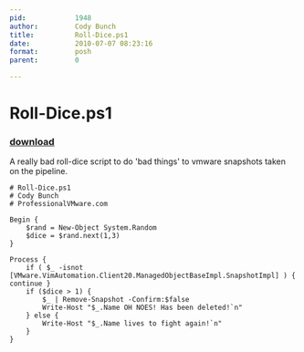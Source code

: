 ```yaml
---
pid:            1948
author:         Cody Bunch
title:          Roll-Dice.ps1
date:           2010-07-07 08:23:16
format:         posh
parent:         0

---
```


# Roll-Dice.ps1

### [download](//scripts/1948.ps1)

A really bad roll-dice script to do 'bad things' to vmware snapshots taken on the pipeline.

```posh
# Roll-Dice.ps1
# Cody Bunch
# ProfessionalVMware.com

Begin {
	$rand = New-Object System.Random
	$dice = $rand.next(1,3)
}

Process {
	if ( $_ -isnot [VMware.VimAutomation.Client20.ManagedObjectBaseImpl.SnapshotImpl] ) { continue }
	if ($dice > 1) { 
		$_ | Remove-Snapshot -Confirm:$false
		Write-Host "$_.Name OH NOES! Has been deleted!`n" 
	} else {
		Write-Host "$_.Name lives to fight again!`n"
	}
}
```
